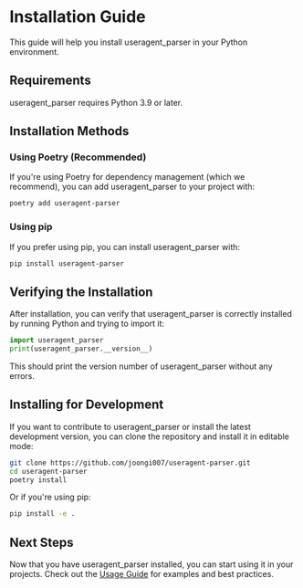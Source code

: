 # Installation Guide

This guide will help you install useragent_parser in your Python environment.

## Requirements

useragent_parser requires Python 3.9 or later.

## Installation Methods

### Using Poetry (Recommended)

If you're using Poetry for dependency management (which we recommend), you can add useragent_parser to your project with:

```bash
poetry add useragent-parser
```

### Using pip

If you prefer using pip, you can install useragent_parser with:

```bash
pip install useragent-parser
```

## Verifying the Installation

After installation, you can verify that useragent_parser is correctly installed by running Python and trying to import it:

```python
import useragent_parser
print(useragent_parser.__version__)
```

This should print the version number of useragent_parser without any errors.

## Installing for Development

If you want to contribute to useragent_parser or install the latest development version, you can clone the repository and install it in editable mode:

```bash
git clone https://github.com/joongi007/useragent-parser.git
cd useragent-parser
poetry install
```

Or if you're using pip:

```bash
pip install -e .
```

## Next Steps

Now that you have useragent_parser installed, you can start using it in your projects. Check out the [Usage Guide](usage.md) for examples and best practices.